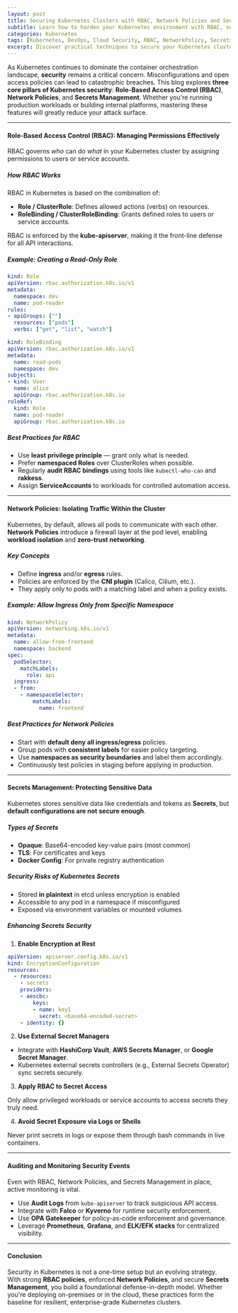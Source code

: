 ```yaml
---
layout: post
title: Securing Kubernetes Clusters with RBAC, Network Policies and Secrets Management
subtitle: Learn how to harden your Kubernetes environment with RBAC, network isolation, and secure secrets handling
categories: Kubernetes
tags: [Kubernetes, DevOps, Cloud Security, RBAC, NetworkPolicy, Secrets Management, Cluster Hardening, Role-Based Access Control]
excerpt: Discover practical techniques to secure your Kubernetes clusters using RBAC, network policies, and secrets management. Learn how to control access, isolate workloads, and protect sensitive data effectively.
---
```

As Kubernetes continues to dominate the container orchestration landscape, **security** remains a critical concern. Misconfigurations and open access policies can lead to catastrophic breaches. This blog explores **three core pillars of Kubernetes security**: **Role-Based Access Control (RBAC)**, **Network Policies**, and **Secrets Management**. Whether you're running production workloads or building internal platforms, mastering these features will greatly reduce your attack surface.

---

#### Role-Based Access Control (RBAC): Managing Permissions Effectively

RBAC governs *who* can do *what* in your Kubernetes cluster by assigning permissions to users or service accounts.

##### How RBAC Works

RBAC in Kubernetes is based on the combination of:

- **Role / ClusterRole**: Defines allowed actions (verbs) on resources.
- **RoleBinding / ClusterRoleBinding**: Grants defined roles to users or service accounts.

RBAC is enforced by the **kube-apiserver**, making it the front-line defense for all API interactions.

##### Example: Creating a Read-Only Role

```yaml
kind: Role
apiVersion: rbac.authorization.k8s.io/v1
metadata:
  namespace: dev
  name: pod-reader
rules:
- apiGroups: [""]
  resources: ["pods"]
  verbs: ["get", "list", "watch"]
```

```yaml
kind: RoleBinding
apiVersion: rbac.authorization.k8s.io/v1
metadata:
  name: read-pods
  namespace: dev
subjects:
- kind: User
  name: alice
  apiGroup: rbac.authorization.k8s.io
roleRef:
  kind: Role
  name: pod-reader
  apiGroup: rbac.authorization.k8s.io
```

##### Best Practices for RBAC

- Use **least privilege principle** — grant only what is needed.
- Prefer **namespaced Roles** over ClusterRoles when possible.
- Regularly **audit RBAC bindings** using tools like `kubectl-who-can` and **rakkess**.
- Assign **ServiceAccounts** to workloads for controlled automation access.

---

#### Network Policies: Isolating Traffic Within the Cluster

Kubernetes, by default, allows all pods to communicate with each other. **Network Policies** introduce a firewall layer at the pod level, enabling **workload isolation** and **zero-trust networking**.

##### Key Concepts

- Define **ingress** and/or **egress** rules.
- Policies are enforced by the **CNI plugin** (Calico, Cilium, etc.).
- They apply only to pods with a matching label and when a policy exists.

##### Example: Allow Ingress Only from Specific Namespace

```yaml
kind: NetworkPolicy
apiVersion: networking.k8s.io/v1
metadata:
  name: allow-from-frontend
  namespace: backend
spec:
  podSelector:
    matchLabels:
      role: api
  ingress:
  - from:
    - namespaceSelector:
        matchLabels:
          name: frontend
```

##### Best Practices for Network Policies

- Start with **default deny all ingress/egress** policies.
- Group pods with **consistent labels** for easier policy targeting.
- Use **namespaces as security boundaries** and label them accordingly.
- Continuously test policies in staging before applying in production.

---

#### Secrets Management: Protecting Sensitive Data

Kubernetes stores sensitive data like credentials and tokens as **Secrets**, but **default configurations are not secure enough**.

##### Types of Secrets

- **Opaque**: Base64-encoded key-value pairs (most common)
- **TLS**: For certificates and keys
- **Docker Config**: For private registry authentication

##### Security Risks of Kubernetes Secrets

- Stored **in plaintext** in etcd unless encryption is enabled
- Accessible to any pod in a namespace if misconfigured
- Exposed via environment variables or mounted volumes

##### Enhancing Secrets Security

1. **Enable Encryption at Rest**

```yaml
apiVersion: apiserver.config.k8s.io/v1
kind: EncryptionConfiguration
resources:
  - resources:
    - secrets
    providers:
    - aescbc:
        keys:
        - name: key1
          secret: <base64-encoded-secret>
    - identity: {}
```

2. **Use External Secret Managers**

- Integrate with **HashiCorp Vault**, **AWS Secrets Manager**, or **Google Secret Manager**.
- Kubernetes external secrets controllers (e.g., External Secrets Operator) sync secrets securely.

3. **Apply RBAC to Secret Access**

Only allow privileged workloads or service accounts to access secrets they truly need.

4. **Avoid Secret Exposure via Logs or Shells**

Never print secrets in logs or expose them through bash commands in live containers.

---

#### Auditing and Monitoring Security Events

Even with RBAC, Network Policies, and Secrets Management in place, active monitoring is vital.

- Use **Audit Logs** from `kube-apiserver` to track suspicious API access.
- Integrate with **Falco** or **Kyverno** for runtime security enforcement.
- Use **OPA Gatekeeper** for policy-as-code enforcement and governance.
- Leverage **Prometheus**, **Grafana**, and **ELK/EFK stacks** for centralized visibility.

---

#### Conclusion

Security in Kubernetes is not a one-time setup but an evolving strategy. With strong **RBAC policies**, enforced **Network Policies**, and secure **Secrets Management**, you build a foundational defense-in-depth model. Whether you're deploying on-premises or in the cloud, these practices form the baseline for resilient, enterprise-grade Kubernetes clusters.

